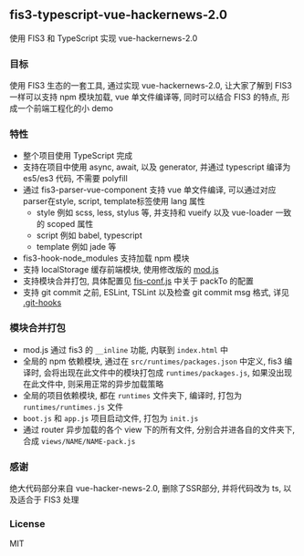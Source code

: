 ## fis3-typescript-vue-hackernews-2.0

使用 FIS3 和 TypeScript 实现 vue-hackernews-2.0

### 目标
使用 FIS3 生态的一套工具, 通过实现 vue-hackernews-2.0, 让大家了解到 FIS3 一样可以支持 npm 模块加载, vue 单文件编译等, 同时可以结合 FIS3 的特点, 形成一个前端工程化的小 demo

### 特性
- 整个项目使用 TypeScript 完成
- 支持在项目中使用 async, await, 以及 generator, 并通过 typescript 编译为 es5/es3 代码, 不需要 polyfill
- 通过 fis3-parser-vue-component 支持 vue 单文件编译, 可以通过对应parser在style, script, template标签使用 lang 属性
    - style 例如 scss, less, stylus 等, 并支持和 vueify 以及 vue-loader 一致的 scoped 属性
    - script 例如 babel, typescript
    - template 例如 jade 等
- fis3-hook-node_modules 支持加载 npm 模块
- 支持 localStorage 缓存前端模块, 使用修改版的 [mod.js](src/plugins/mod/mod.js)
- 支持模块合并打包, 具体配置见 [fis-conf.js](fis-conf.js) 中关于 packTo 的配置
- 支持 git commit 之前, ESLint, TSLint 以及检查 git commit msg 格式, 详见 [.git-hooks](.git-hooks)

### 模块合并打包

- mod.js 通过 fis3 的 `__inline` 功能, 内联到 `index.html` 中
- 全局的 npm 依赖模块, 通过在 `src/runtimes/packages.json` 中定义, fis3 编译时, 会将出现在此文件中的模块打包成 `runtimes/packages.js`, 如果没出现在此文件中, 则采用正常的异步加载策略
- 全局的项目依赖模块, 都在 `runtimes` 文件夹下, 编译时, 打包为 `runtimes/runtimes.js` 文件
- `boot.js` 和 `app.js` 项目启动文件, 打包为 `init.js`
- 通过 router 异步加载的各个 view 下的所有文件, 分别合并进各自的文件夹下, 合成 `views/NAME/NAME-pack.js`

### 感谢
绝大代码部分来自 vue-hacker-news-2.0, 删除了SSR部分, 并将代码改为 ts, 以及适合于 FIS3 处理

### License
MIT
